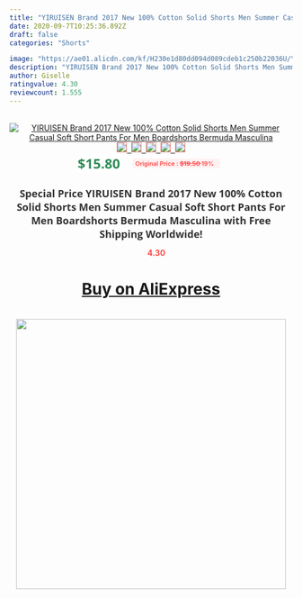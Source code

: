 ```yaml
---
title: "YIRUISEN Brand 2017 New 100% Cotton Solid Shorts Men Summer Casual Soft Short Pants For Men Boardshorts Bermuda Masculina"
date: 2020-09-7T10:25:36.892Z
draft: false
categories: "Shorts"

image: "https://ae01.alicdn.com/kf/H230e1d80dd094d089cdeb1c250b22036U/YIRUISEN-Brand-100-Cotton-Solid-Shorts-Men-Summer-Casual-Short-Pants-For-Men-Boardshorts-Bermuda-Masculina.jpg"
description: "YIRUISEN Brand 2017 New 100% Cotton Solid Shorts Men Summer Casual Soft Short Pants For Men Boardshorts Bermuda Masculina"
author: Giselle
ratingvalue: 4.30
reviewcount: 1.555
---
```

<br>
<div style="text-align: center;">
<a href="https://s.click.aliexpress.com/e/_AdSj3R" target="_blank" rel="nofollow noopener noreferrer"><img alt="YIRUISEN Brand 2017 New 100% Cotton Solid Shorts Men Summer Casual Soft Short Pants For Men Boardshorts Bermuda Masculina" class="magnifier-image" src="https://ae01.alicdn.com/kf/H230e1d80dd094d089cdeb1c250b22036U/YIRUISEN-Brand-100-Cotton-Solid-Shorts-Men-Summer-Casual-Short-Pants-For-Men-Boardshorts-Bermuda-Masculina.jpg_640x640.jpg">
<br>
<img style="border:1px solid salmon" src="https://ae01.alicdn.com/kf/H230e1d80dd094d089cdeb1c250b22036U/YIRUISEN-Brand-100-Cotton-Solid-Shorts-Men-Summer-Casual-Short-Pants-For-Men-Boardshorts-Bermuda-Masculina.jpg_120x120.jpg">&nbsp;&nbsp;<img style="border:1px solid salmon" src="https://ae01.alicdn.com/kf/HTB18c2xSXXXXXcYXFXXq6xXFXXXM/YIRUISEN-Brand-100-Cotton-Solid-Shorts-Men-Summer-Casual-Short-Pants-For-Men-Boardshorts-Bermuda-Masculina.jpg_120x120.jpg">&nbsp;&nbsp;<img style="border:1px solid salmon" src="https://ae01.alicdn.com/kf/HTB15OAxRFXXXXcGXXXXq6xXFXXXd/YIRUISEN-Brand-100-Cotton-Solid-Shorts-Men-Summer-Casual-Short-Pants-For-Men-Boardshorts-Bermuda-Masculina.jpg_120x120.jpg">&nbsp;&nbsp;<img style="border:1px solid salmon" src="https://ae01.alicdn.com/kf/HTB1zZsqRFXXXXXcXpXXq6xXFXXXS/YIRUISEN-Brand-100-Cotton-Solid-Shorts-Men-Summer-Casual-Short-Pants-For-Men-Boardshorts-Bermuda-Masculina.jpg_120x120.jpg">&nbsp;&nbsp;<img style="border:1px solid salmon" src="https://ae01.alicdn.com/kf/HTB1Td2WSXXXXXaIXXXXq6xXFXXXW/YIRUISEN-Brand-100-Cotton-Solid-Shorts-Men-Summer-Casual-Short-Pants-For-Men-Boardshorts-Bermuda-Masculina.jpg_120x120.jpg"></a></div><br0>
<div style="text-align: center;"><span style="background-color: white; border: 0px; box-sizing: border-box; color: seagreen; display: inline-block; font-family: &quot;open sans&quot; , &quot;arial&quot; , &quot;helvetica&quot; , sans-serif , &quot;heiti&quot;; font-size: 24px; font-stretch: inherit; font-weight: 700; line-height: inherit; margin: 0px 10px 0px 0px; padding: 0px; vertical-align: middle;">$15.80 </span>
<span style="background: rgb(255 , 241 , 241); border-radius: 3px; border: 0px; box-sizing: border-box; color: #ff4747; display: inline-block; font-family: inherit; font-size: 12px; font-stretch: inherit; font-style: inherit; font-variant: inherit; font-weight: 600; line-height: inherit; margin: 0px; padding: 2px 5px; transform: scale(0.9); vertical-align: middle;">Original Price : <b style="text-decoration: line-through;">$19.50 </b> 19%&nbsp;&nbsp;</span></div>
<h1 style="color: #333333; display: inline-block; font-family: &quot;open sans&quot; , &quot;arial&quot; , &quot;helvetica&quot; , sans-serif , &quot;heiti&quot;; font-size: 18px; font-stretch: inherit; font-weight: 700; text-align: center;">Special Price YIRUISEN Brand 2017 New 100% Cotton Solid Shorts Men Summer Casual Soft Short Pants For Men Boardshorts Bermuda Masculina with Free Shipping Worldwide!</h1>
<div style="color: #ff4747; text-align: center;">
<img src="https://4.bp.blogspot.com/-M0ZcTcb-5uY/XleCXlxnR4I/AAAAAAAAAEc/OrjgMkXV1oMQFaCRZj5HQwOCBcu3w1FegCPcBGAYYCw/s1600/star.png" style="height: 15px;">&nbsp;<b>4.30</b></div>
<div class="button_cont" align="center"><a class="buynow_a" href="https://s.click.aliexpress.com/e/_AdSj3R" target="_blank" rel="nofollow noopener noreferrer"><H1>Buy on AliExpress</H1></a></div><br>
<div class="separator" style="clear: both; text-align: center;">
<img src="https://lh3.googleusercontent.com/-pTy5HemUv9M/XlePHvY0dAI/AAAAAAAAAE4/0nX5iRUoIWY8eMW9Dpxeirr157OZliDIgCLcBGAsYHQ/s1600/badge.gif" width="480">
</div>
